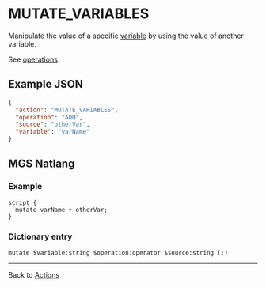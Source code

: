 # MUTATE_VARIABLES

Manipulate the value of a specific [variable](../scripts/integer_variables) by using the value of another variable.

See [operations](../structure/operations).

## Example JSON

```json
{
  "action": "MUTATE_VARIABLES",
  "operation": "ADD",
  "source": "otherVar",
  "variable": "varName"
}
```

## MGS Natlang

### Example

```mgs
script {
  mutate varName + otherVar;
}
```

### Dictionary entry

```
mutate $variable:string $operation:operator $source:string (;)
```

---

Back to [Actions](../actions)
